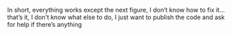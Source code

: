 In short, everything works except the next figure, I don’t know how to fix it... that’s it, I don’t know what else to do, I just want to publish the code and ask for help if there’s anything
